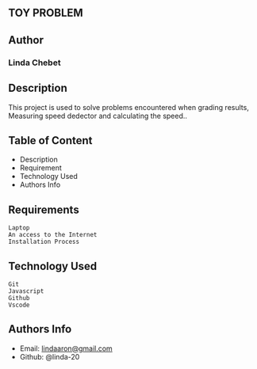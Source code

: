 ## TOY PROBLEM

## Author
### Linda Chebet

## Description

This project is used to solve problems encountered when grading results, Measuring speed dedector and calculating the speed..

## Table of Content
* Description
* Requirement
* Technology Used 
* Authors Info




## Requirements
```
Laptop
An access to the Internet
Installation Process
```


## Technology Used
```
Git
Javascript
Github
Vscode
```

## Authors Info

* Email: lindaaron@gmail.com
* Github: @linda-20